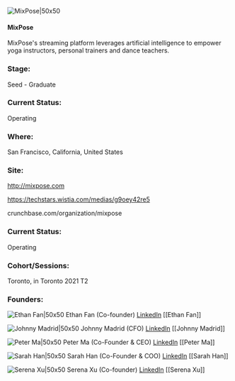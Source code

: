

![MixPose|50x50](https://apimg.techstars.com/connect/images/image_files/605ce8fbc97c0a0007ed57f0/original/1_NRpbvQnVmG0CMo6rbuzZQQ.png)

#### MixPose
MixPose's streaming platform leverages artificial intelligence to empower yoga instructors, personal trainers and dance teachers.

### Stage: 
Seed - Graduate 

### Current Status: 
Operating

### Where:
San Francisco, California, United States

### Site:
http://mixpose.com

https://techstars.wistia.com/medias/g9oey42re5

crunchbase.com/organization/mixpose

### Current Status: 
Operating

### Cohort/Sessions: 
Toronto, in Toronto 2021 T2

### Founders: 

![Ethan Fan|50x50](http://s3.amazonaws.com/ts-accel-connect-uploads/images/image_files/608065572f39b9000b71b6a1/original/1576305585698.jpg) Ethan Fan (Co-founder) [LinkedIn](https://linkedin.com/in/ethanfan) [[Ethan Fan]]

![Johnny Madrid|50x50](https://apimg.techstars.com/connect/images/image_files/606b56e7a6bd3800075a896c/original/JM_FB_Pic.jpg) Johnny Madrid (CFO) [LinkedIn](https://linkedin.com/in/johnnymadrid) [[Johnny Madrid]]

![Peter Ma|50x50](https://s3.amazonaws.com/f6s-public/profiles/936941_th2.jpg) Peter Ma (Co-Founder & CEO) [LinkedIn](https://linkedin.com/in/Nyceane) [[Peter Ma]]

![Sarah Han|50x50](https://f6s-public.s3.amazonaws.com/profiles/2707048_th2.jpg) Sarah Han (Co-Founder & COO) [LinkedIn](https://linkedin.com/in/sarahjhan024) [[Sarah Han]]

![Serena Xu|50x50](https://apimg.techstars.com/connect/images/image_files/605b70c8a6bd3800072f0605/original/2365-bumblebizzday3-191002.jpg) Serena Xu (Co-founder) [LinkedIn](https://linkedin.com/in/serena-s-xu) [[Serena Xu]]


